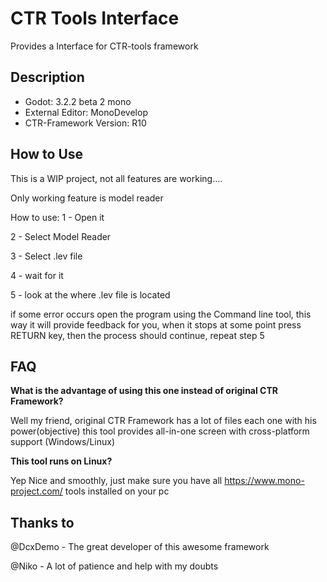 # CTR Tools Interface

Provides a Interface for CTR-tools framework

## Description

* Godot: 3.2.2 beta 2 mono
* External Editor: MonoDevelop
* CTR-Framework Version: R10

## How to Use
This is a WIP project, not all features are working....

Only working feature is model reader

How to use:
1 - Open it

2 - Select Model Reader

3 - Select .lev file

4 - wait for it

5 - look at the where .lev file is located


if some error occurs open the program using the Command line tool, this way it will provide feedback for you, when it stops at some point press RETURN key, then the process should continue, repeat step 5



## FAQ

**What is the advantage of using this one instead of original CTR Framework?**

Well my friend, original CTR Framework has a lot of files each one with his power(objective) this tool provides all-in-one screen
with cross-platform support (Windows/Linux)

**This tool runs on Linux?**

Yep Nice and smoothly, just make sure you have all https://www.mono-project.com/ tools installed on your pc

## Thanks to

@DcxDemo - The great developer of this awesome framework

@Niko - A lot of patience and help with my doubts

